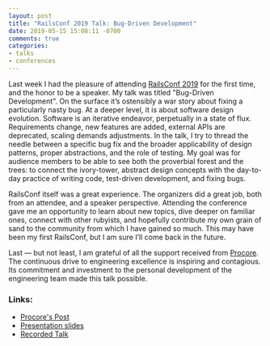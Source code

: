 ```yaml
---
layout: post
title: "RailsConf 2019 Talk: Bug-Driven Development"
date: 2019-05-15 15:08:11 -0700
comments: true
categories:
- talks
- conferences
---
```


Last week I had the pleasure of attending [RailsConf 2019][rails_conf_session] for the first time, and the honor to be a speaker. My talk was titled "Bug-Driven Development". On the surface it’s ostensibly a war story about fixing a particularly nasty bug. At a deeper level, it is about software design evolution. Software is an iterative endeavor, perpetually in a state of flux. Requirements change, new features are added, external APIs are deprecated, scaling demands adjustments. In the talk, I try to thread the needle between a specific bug fix and the broader applicability of design patterns, proper abstractions, and the role of testing. My goal was for audience members to be able to see both the proverbial forest and the trees: to connect the ivory-tower, abstract design concepts with the day-to-day practice of writing code, test-driven development, and fixing bugs.

RailsConf itself was a great experience. The organizers did a great job, both from an attendee, and a speaker perspective. Attending the conference gave me an opportunity to learn about new topics, dive deeper on familiar ones, connect with other rubyists, and hopefully contribute my own grain of sand to the community from which I have gained so much. This may have been my first RailsConf, but I am sure I’ll come back in the future.

Last — but not least, I am grateful of all the support received from [Procore][procore]. The continuous drive to engineering excellence is inspiring and contagious. Its commitment and investment to the personal development of the engineering team made this talk possible.

### Links:

- [Procore's Post][procore_post]
- [Presentation slides][slides]
- [Recorded Talk][talk]

[rails_conf_session]: https://railsconf.com/program/sessions#session-844
[procore]: https://www.procore.com/
[procore_post]: https://engineering.procore.com/procore-railsconf-2019-speakers-and-their-key-takeaways/
[slides]: https://ylan.segal-family.com/assets/html/rails_conf_2019/
[talk]: https://www.youtube.com/watch?v=vplY1cUCZ3w
